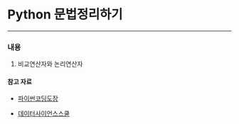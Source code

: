 # Python 문법정리하기

___

### 내용

1. 비교연산자와 논리연산자





#### 참고 자료

* [파이썬코딩도장](https://dojang.io/course/view.php?id=7)

* [데이터사이언스스쿨](http://datascienceschool.net/intro.html)

  